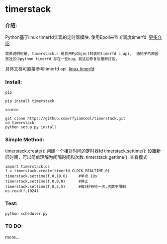 # timerstack

### 介绍:

Python基于linux timerfd实现的定时器模块. 使用Epoll来监听调度timerfd.  [更多介绍](http://xiaorui.cc)

`需要说明的是, timerstack.c 是我用PyObject封装的timerfd c api,  造轮子的原因是社区中python timerfd 存在一些bug，我这边修复后重新打包.`

具体文档可直接参考timerfd api.  [linux timerfd ](http://man7.org/linux/man-pages/man2/timerfd_create.2.html)

### Install:

`pip`
```
pip install timerstack
```

`source`
```
git clone https://github.com/rfyiamcool/timerstack.git
cd timerstack
python setup.py install
```

### Simple Method:

timerstack.create():   创建一个相对时间的定时器fd
timerstack.settime():  设置新旧时间，可以简单理解为间隔时间和次数.
timerstack.gettime():  查看模式

```
import timerstack,os
f = timerstack.create(timerfd.CLOCK_REALTIME,0)
timerstack.settime(f,0,10,0)     #单次 10s 
timerstack.settime(f,0,0,0)      #停止 
timerstack.settime(f,0,5,5)      #每5秒钟轮一次,次数不限制
os.read(f,1024)
```

### Test:
```
python scheduler.py
```


### TO DO:
more...
